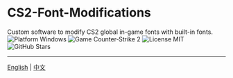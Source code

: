 # CS2-Font-Modifications
Custom software to modify CS2 global in-game fonts with built-in fonts.
![Platform Windows](https://img.shields.io/badge/Platform-Windows-pink)
![Game Counter‑Strike 2](https://img.shields.io/badge/Game-Counter--Strike%202-pink)
![License MIT](https://img.shields.io/badge/License-MIT-pink)
![GitHub Stars](https://img.shields.io/github/stars/xmlans/CS2-Font-Modifications?style=social&color=ff69b4)

---

[English](./README_EN.md) | [中文](./README.md)
